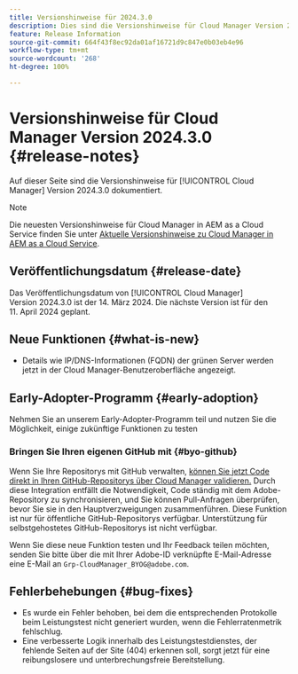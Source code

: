 ```yaml
---
title: Versionshinweise für 2024.3.0
description: Dies sind die Versionshinweise für Cloud Manager Version 2024.3.0.
feature: Release Information
source-git-commit: 664f43f8ec92da01af16721d9c847e0b03eb4e96
workflow-type: tm+mt
source-wordcount: '268'
ht-degree: 100%

---
```



# Versionshinweise für Cloud Manager Version 2024.3.0 {#release-notes}

Auf dieser Seite sind die Versionshinweise für [!UICONTROL Cloud Manager] Version 2024.3.0 dokumentiert.

>[!NOTE]
>
>Die neuesten Versionshinweise für Cloud Manager in AEM as a Cloud Service finden Sie unter [Aktuelle Versionshinweise zu Cloud Manager in AEM as a Cloud Service](https://experienceleague.adobe.com/docs/experience-manager-cloud-service/content/implementing/using-cloud-manager/release-notes-cloud-manager/release-notes-cm-current.html?lang=de).

## Veröffentlichungsdatum {#release-date}

Das Veröffentlichungsdatum von [!UICONTROL Cloud Manager] Version 2024.3.0 ist der 14. März 2024. Die nächste Version ist für den 11. April 2024 geplant.

## Neue Funktionen {#what-is-new}

* Details wie IP/DNS-Informationen (FQDN) der grünen Server werden jetzt in der Cloud Manager-Benutzeroberfläche angezeigt.

## Early-Adopter-Programm {#early-adoption}

Nehmen Sie an unserem Early-Adopter-Programm teil und nutzen Sie die Möglichkeit, einige zukünftige Funktionen zu testen

### Bringen Sie Ihren eigenen GitHub mit {#byo-github}

Wenn Sie Ihre Repositorys mit GitHub verwalten, [können Sie jetzt Code direkt in Ihren GitHub-Repositorys über Cloud Manager validieren.](/help/managing-code/byo-github.md) Durch diese Integration entfällt die Notwendigkeit, Code ständig mit dem Adobe-Repository zu synchronisieren, und Sie können Pull-Anfragen überprüfen, bevor Sie sie in den Hauptverzweigungen zusammenführen. Diese Funktion ist nur für öffentliche GitHub-Repositorys verfügbar. Unterstützung für selbstgehostetes GitHub-Repositorys ist nicht verfügbar.

Wenn Sie diese neue Funktion testen und Ihr Feedback teilen möchten, senden Sie bitte über die mit Ihrer Adobe-ID verknüpfte E-Mail-Adresse eine E-Mail an `Grp-CloudManager_BYOG@adobe.com`.

## Fehlerbehebungen {#bug-fixes}

* Es wurde ein Fehler behoben, bei dem die entsprechenden Protokolle beim Leistungstest nicht generiert wurden, wenn die Fehlerratenmetrik fehlschlug.
* Eine verbesserte Logik innerhalb des Leistungstestdienstes, der fehlende Seiten auf der Site (404) erkennen soll, sorgt jetzt für eine reibungslosere und unterbrechungsfreie Bereitstellung.
